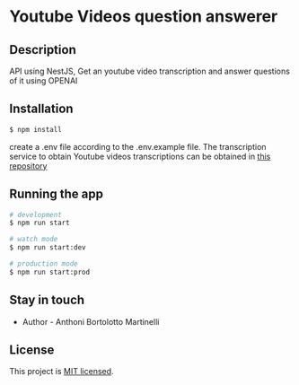 # Youtube Videos question answerer


## Description

API using NestJS, Get an youtube video transcription and answer questions of it using OPENAI

## Installation

```bash
$ npm install
```

create a .env file according to the .env.example file.
The transcription service to obtain Youtube videos transcriptions can be obtained in [this repository](https://github.com/AnthoniBortolotto/python-transcriptor-service)

## Running the app

```bash
# development
$ npm run start

# watch mode
$ npm run start:dev

# production mode
$ npm run start:prod
```

## Stay in touch

- Author - Anthoni Bortolotto Martinelli

## License

This project is [MIT licensed](LICENSE).
